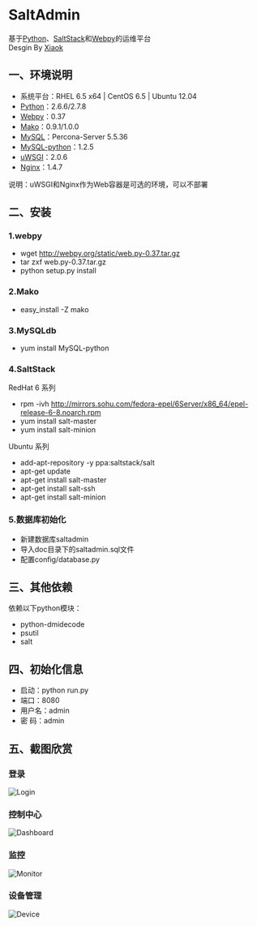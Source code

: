 SaltAdmin
=========
基于[Python](http://www.python.org)、[SaltStack](http://www.saltstack.com)和[Webpy](http://webpy.org)的运维平台<br>
Desgin By [Xiaok](http://github.com/luxiaok)

## 一、环境说明 ##
* 系统平台：RHEL 6.5 x64 | CentOS 6.5 | Ubuntu 12.04
* [Python](http://www.python.org)：2.6.6/2.7.8
* [Webpy](http://webpy.org)：0.37
* [Mako](http://www.makotemplates.org/)：0.9.1/1.0.0
* [MySQL](http://www.percona.com/)：Percona-Server 5.5.36
* [MySQL-python](http://pypi.python.org/pypi/MySQL-python)：1.2.5
* [uWSGI](http://projects.unbit.it/downloads/uwsgi-2.0.6.tar.gz)：2.0.6
* [Nginx](http://nginx.org/download/nginx-1.6.0.tar.gz)：1.4.7

说明：uWSGI和Nginx作为Web容器是可选的环境，可以不部署

## 二、安装 ##

### 1.webpy ###
* wget http://webpy.org/static/web.py-0.37.tar.gz
* tar zxf web.py-0.37.tar.gz
* python setup.py install

### 2.Mako ###
* easy_install -Z mako

### 3.MySQLdb ###
* yum install MySQL-python

### 4.SaltStack ###
RedHat 6 系列<br>
* rpm -ivh http://mirrors.sohu.com/fedora-epel/6Server/x86_64/epel-release-6-8.noarch.rpm
* yum install salt-master
* yum install salt-minion

Ubuntu 系列<br>
* add-apt-repository -y ppa:saltstack/salt
* apt-get update
* apt-get install salt-master
* apt-get install salt-ssh
* apt-get install salt-minion

### 5.数据库初始化  ###
* 新建数据库saltadmin
* 导入doc目录下的saltadmin.sql文件
* 配置config/database.py


## 三、其他依赖 ##
依赖以下python模块：
* python-dmidecode
* psutil
* salt

## 四、初始化信息 ##
* 启动：python run.py
* 端口：8080
* 用户名：admin
* 密  码：admin

## 五、截图欣赏 ##

### 登录 ###
![Login](https://github.com/luxiaok/SaltAdmin/raw/master/screenshot/login.png)

### 控制中心 ###
![Dashboard](https://github.com/luxiaok/SaltAdmin/raw/master/screenshot/dashboard.png)

### 监控 ###
![Monitor](https://github.com/luxiaok/SaltAdmin/raw/master/screenshot/monitor.png)

### 设备管理 ###
![Device](https://github.com/luxiaok/SaltAdmin/raw/master/screenshot/device.png)

